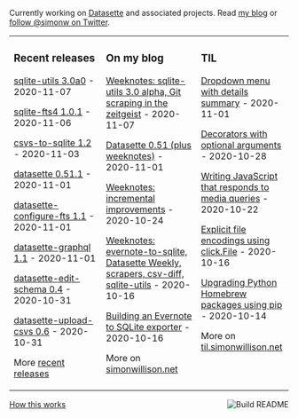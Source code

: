 Currently working on [Datasette](https://datasette.readthedocs.io/) and associated projects. Read [my blog](https://simonwillison.net/) or [follow @simonw on Twitter](https://twitter.com/simonw).

<table><tr><td valign="top" width="33%">

### Recent releases
<!-- recent_releases starts -->
[sqlite-utils 3.0a0](https://github.com/simonw/sqlite-utils/releases/tag/3.0a0) - 2020-11-07

[sqlite-fts4 1.0.1](https://github.com/simonw/sqlite-fts4/releases/tag/1.0.1) - 2020-11-06

[csvs-to-sqlite 1.2](https://github.com/simonw/csvs-to-sqlite/releases/tag/1.2) - 2020-11-03

[datasette 0.51.1](https://github.com/simonw/datasette/releases/tag/0.51.1) - 2020-11-01

[datasette-configure-fts 1.1](https://github.com/simonw/datasette-configure-fts/releases/tag/1.1) - 2020-11-01

[datasette-graphql 1.1](https://github.com/simonw/datasette-graphql/releases/tag/1.1) - 2020-11-01

[datasette-edit-schema 0.4](https://github.com/simonw/datasette-edit-schema/releases/tag/0.4) - 2020-10-31

[datasette-upload-csvs 0.6](https://github.com/simonw/datasette-upload-csvs/releases/tag/0.6) - 2020-10-31
<!-- recent_releases ends -->
More [recent releases](https://github.com/simonw/simonw/blob/main/releases.md)
</td><td valign="top" width="34%">

### On my blog
<!-- blog starts -->
[Weeknotes: sqlite-utils 3.0 alpha, Git scraping in the zeitgeist](http://simonwillison.net/2020/Nov/7/weeknotes-sqlite-utils-git-scraping/) - 2020-11-07

[Datasette 0.51 (plus weeknotes)](http://simonwillison.net/2020/Nov/1/datasette-0-51/) - 2020-11-01

[Weeknotes: incremental improvements](http://simonwillison.net/2020/Oct/24/weeknotes-incremental-improvements/) - 2020-10-24

[Weeknotes: evernote-to-sqlite, Datasette Weekly, scrapers, csv-diff, sqlite-utils](http://simonwillison.net/2020/Oct/16/weeknotes-evernote-datasette-weekly/) - 2020-10-16

[Building an Evernote to SQLite exporter](http://simonwillison.net/2020/Oct/16/building-evernote-sqlite-exporter/) - 2020-10-16
<!-- blog ends -->
More on [simonwillison.net](https://simonwillison.net/)
</td><td valign="top" width="33%">

### TIL
<!-- tils starts -->
[Dropdown menu with details summary](https://til.simonwillison.net/til/til/javascript_dropdown-menu-with-details-summary.md) - 2020-11-01

[Decorators with optional arguments](https://til.simonwillison.net/til/til/python_decorators-with-optional-arguments.md) - 2020-10-28

[Writing JavaScript that responds to media queries](https://til.simonwillison.net/til/til/javascript_javascript-that-responds-to-media-queries.md) - 2020-10-22

[Explicit file encodings using click.File](https://til.simonwillison.net/til/til/python_click-file-encoding.md) - 2020-10-16

[Upgrading Python Homebrew packages using pip](https://til.simonwillison.net/til/til/homebrew_upgrading-python-homebrew-packages.md) - 2020-10-14
<!-- tils ends -->
More on [til.simonwillison.net](https://til.simonwillison.net/)
</td></tr></table>

<a href="https://github.com/simonw/simonw/actions"><img src="https://github.com/simonw/simonw/workflows/Build%20README/badge.svg" align="right" alt="Build README"></a> <a href="https://simonwillison.net/2020/Jul/10/self-updating-profile-readme/">How this works</a>
